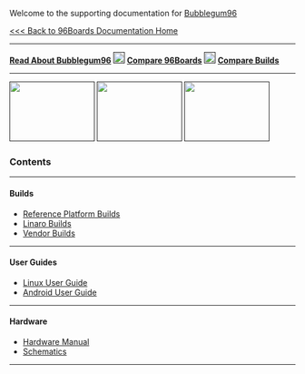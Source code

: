 Welcome to the supporting documentation for [Bubblegum96]()

[<<< Back to 96Boards Documentation Home](https://github.com/96boards/documentation/wiki)

***

[**Read About Bubblegum96**]()
[<img src="http://i.imgur.com/HylpkcV.png" data-canonical-src="http://i.imgur.com/HylpkcV.png" width="20" height="20" />]()
[**Compare 96Boards**](https://github.com/sdrobertw/test-wiki-/wiki/Compare-96Boards)
[<img src="http://i.imgur.com/HylpkcV.png" data-canonical-src="http://i.imgur.com/HylpkcV.png" width="20" height="20" />]()
[**Compare Builds**]()

***

[<img src="http://i.imgur.com/R1c49tA.png" data-canonical-src="http://i.imgur.com/R1c49tA.png" width="150" height="105" />]()
[<img src="http://i.imgur.com/k7aPNF8.png" data-canonical-src="http://i.imgur.com/k7aPNF8.png" width="150" height="105" />]()
[<img src="http://i.imgur.com/HVsrI3N.png" data-canonical-src="http://i.imgur.com/HVsrI3N.png" width="150" height="105" />]()


### Contents


***

#### Builds
- [Reference Platform Builds]()
- [Linaro Builds]()
- [Vendor Builds]()

***
#### User Guides

- [Linux User Guide]()
- [Android User Guide]()

***

#### Hardware

- [Hardware Manual]()
- [Schematics]()

***